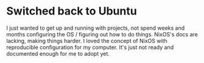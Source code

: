 # Switched back to Ubuntu

I just wanted to get up and running with projects, not spend weeks and months configuring the OS / figuring out how to do things. NixOS's docs are lacking, making things harder. I loved the concept of NixOS with reproducible configuration for my computer. It's just not ready and documented enough for me to adopt yet.
